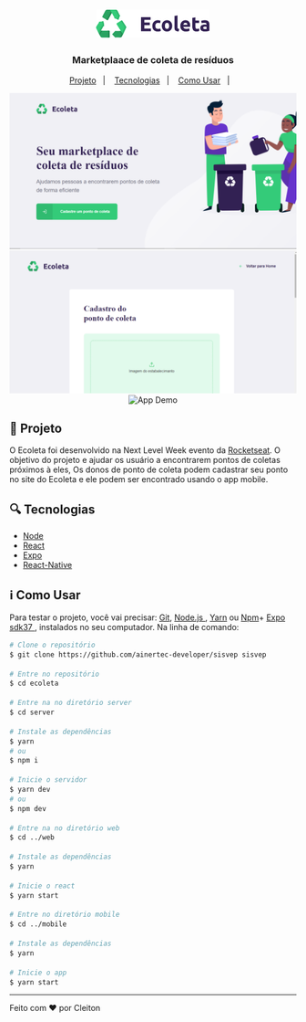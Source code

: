 <h1 align="center" >
    <img alt="ecoleta" title="ecoleta" src=".github/logo.svg" width="200px" />
</h1>

<h3 align="center">
  Marketplaace de coleta de resíduos
</h3>

<p align="center">
  <a href="#dart-projeto">Projeto</a>&nbsp;&nbsp;&nbsp;|&nbsp;&nbsp;&nbsp;
  <a href="#mag-tecnologias">Tecnologias</a>&nbsp;&nbsp;&nbsp;|&nbsp;&nbsp;&nbsp;
    <a href="#information_source-como-usar">Como Usar</a>&nbsp;&nbsp;&nbsp;|&nbsp;&nbsp;&nbsp;
</p>


<p align="center">
  <img alt="App Demo" src=".github/home.png" >
  <img alt="App Demo" src=".github/create-point.png">
  <img alt="App Demo" src=".github/app.gif">
</p>    

## :dart: Projeto
  O Ecoleta foi desenvolvido na Next Level Week evento da [Rocketseat](https://rocketseat.com.br/).
  O objetivo do projeto e ajudar os usuário a encontrarem pontos de coletas próximos à eles, Os donos de ponto de coleta podem cadastrar seu ponto no site do Ecoleta  e ele podem ser encontrado usando o app mobile.


## :mag: Tecnologias
-  [Node](https://nodejs.org/en/)
-  [React](https://facebook.github.io/react/)
-  [Expo](https://expo.io/)
-  [React-Native](https://facebook.github.io/react-native/)


## :information_source: Como Usar
Para testar o projeto, você vai precisar: [Git](https://git-scm.com), [Node.js ](https://nodejs.org/en/), [Yarn](https://yarnpkg.com/) ou [Npm](https://www.npmjs.com/)+ [Expo sdk37 ](https://expo.io/),  instalados no seu computador. Na linha de comando:

```bash
# Clone o repositório
$ git clone https://github.com/ainertec-developer/sisvep sisvep

# Entre no repositório
$ cd ecoleta

# Entre na no diretório server
$ cd server

# Instale as dependências
$ yarn 
# ou
$ npm i

# Inicie o servidor
$ yarn dev
# ou
$ npm dev

# Entre na no diretório web
$ cd ../web

# Instale as dependências
$ yarn 

# Inicie o react
$ yarn start

# Entre no diretório mobile
$ cd ../mobile

# Instale as dependências
$ yarn 

# Inicie o app
$ yarn start

```

---
Feito com :heart: por Cleiton

